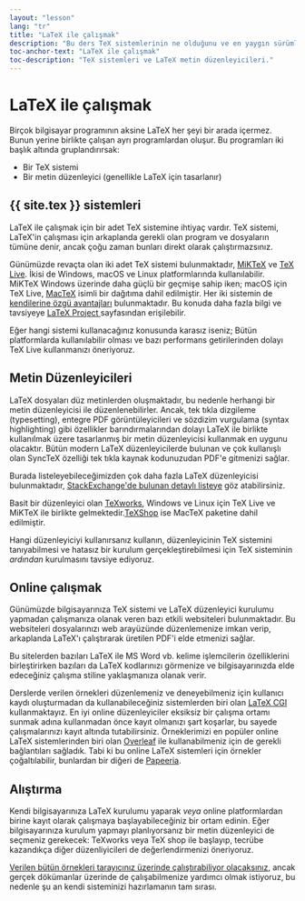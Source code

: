 ```yaml
---
layout: "lesson"
lang: "tr"
title: "LaTeX ile çalışmak"
description: "Bu ders TeX sistemlerinin ne olduğunu ve en yaygın sürümlerini açıklar, LaTeX ile birlikte kullanılan bazı metin düzenleyicilerden ve entegre düzenleyiciye sahip online sistemlerden bahseder."
toc-anchor-text: "LaTeX ile çalışmak"
toc-description: "TeX sistemleri ve LaTeX metin düzenleyicileri."
---
```


# LaTeX ile çalışmak

Birçok bilgisayar programının aksine LaTeX her şeyi bir arada içermez. Bunun yerine birlikte çalışan ayrı programlardan oluşur. Bu programları iki başlık altında gruplandırırsak:

- Bir TeX sistemi
- Bir metin düzenleyici (genellikle LaTeX için tasarlanır)

## {{ site.tex }} sistemleri

LaTeX ile çalışmak için bir adet TeX sistemine ihtiyaç vardır. TeX sistemi, LaTeX'in çalışması için arkaplanda gerekli olan program ve dosyaların tümüne denir, ancak çoğu zaman bunları direkt olarak çalıştırmazsınız.

Günümüzde revaçta olan iki adet TeX sistemi bulunmaktadır,
[MiKTeX](https://miktex.org/) ve [TeX Live](https://tug.org/texlive). İkisi de Windows, macOS ve Linux platformlarında kullanılabilir.
MiKTeX Windows üzerinde daha güçlü bir geçmişe sahip iken;
macOS için TeX Live, [MacTeX](http://www.tug.org/mactex/) isimli bir dağıtıma dahil edilmiştir.
Her iki sistemin de [kendilerine özgü avantajları](https://tex.stackexchange.com/questions/20036) bulunmaktadır. Bu konuda daha fazla bilgi ve tavsiyeye [LaTeX Project ](https://www.latex-project.org/get/)sayfasından erişilebilir. 

Eğer hangi sistemi kullanacağınız konusunda karasız iseniz; Bütün platformlarda kullanılabilir olması ve bazı performans getirilerinden dolayı TeX Live kullanmanızı öneriyoruz.

## Metin Düzenleyicileri

LaTeX dosyaları düz metinlerden oluşmaktadır, bu nedenle herhangi bir metin düzenleyicisi ile düzenlenebilirler. Ancak, tek tıkla dizgileme (typesetting), entegre PDF görüntüleyicileri ve sözdizim vurgulama (syntax highlighting) gibi özellikler barındırmalarından dolayı LaTeX ile birlikte kullanılmak üzere tasarlanmış bir metin düzenleyicisi kullanmak en uygunu olacaktır. Bütün modern LaTeX düzenleyicilerde bulunan ve çok kullanışlı olan SyncTeX özelliği tek tıkla kaynak kodunuzudan PDF'e gitmenizi sağlar.

Burada listeleyebileceğimizden çok daha fazla LaTeX düzenleyicisi bulunmaktadır, [StackExchange'de bulunan detaylı listeye](https://tex.stackexchange.com/questions/339/latex-editors-ides) göz atabilirsiniz.

Basit bir düzenleyici olan [TeXworks](https://tug.org/texworks), Windows ve Linux için TeX Live
ve MiKTeX ile birlikte gelmektedir.[TeXShop](https://pages.uoregon.edu/koch/texshop/)
ise MacTeX paketine dahil edilmiştir.

Hangi düzenleyiciyi kullanırsanız kullanın, düzenleyicinin TeX sistemini tanıyabilmesi ve hatasız bir kurulum gerçekleştirebilmesi için TeX sisteminin _ardından_ kurulmasını tavsiye ediyoruz. 

## Online çalışmak

Günümüzde bilgisayarınıza TeX sistemi ve LaTeX düzenleyici kurulumu yapmadan çalışmanıza olanak veren bazı etkili websiteleri bulunmaktadır. Bu websiteleri dosyalarınızı web arayüzünde düzenlemenize imkan verip, arkaplanda LaTeX'ı çalıştırarak üretilen PDF'i elde etmenizi sağlar.

Bu sitelerden bazıları LaTeX ile MS Word vb. kelime işlemcilerin özelliklerini birleştirirken bazıları da LaTeX kodlarınızı görmenize ve bilgisayarınızda elde edeceğiniz çalışma stiline yaklaşmanıza olanak verir.

Derslerde verilen örnekleri düzenlemeniz ve deneyebilmeniz için kullanıcı kaydı oluşturmadan da kullanabileceğiniz sistemlerden biri olan [LaTeX CGI](https://latexcgi.xyz) kullanmaktayız. En iyi online düzenleyiciler eksiksiz bir çalışma ortamı sunmak adına kullanmadan önce kayıt olmanızı şart koşarlar, bu sayede çalışmalarınızı kayıt altında tutabilirsiniz. Örneklerimizi en popüler online LaTeX sistemlerinden biri olan [Overleaf](https://www.overleaf.com) ile kullanabilmeniz için de gerekli bağlantıları sağladık. Tabi ki bu online LaTeX sistemleri için örnekler çoğaltılabilir, bunlardan bir diğeri de [Papeeria](https://papeeria.com/).

## Alıştırma

Kendi bilgisayarınıza LaTeX kurulumu yaparak _veya_ online platformlardan birine kayıt olarak çalışmaya başlayabileceğiniz bir ortam edinin. Eğer bilgisayarınıza kurulum yapmayı planlıyorsanız bir metin düzenleyici de seçmeniz gerekecek: TeXworks veya TeX shop ile başlayıp, tecrübe kazandıkça diğer düzenliyicileri de değerlendirmenizi öneriyoruz.

[Verilen bütün örnekleri tarayıcınız üzerinde çalıştırabiliyor olacaksınız](help.md), ancak gerçek dökümanlar üzerinde de çalışabilmenize yardımcı olmak istiyoruz, bu nedenle şu an kendi sisteminizi hazırlamanın tam sırası.